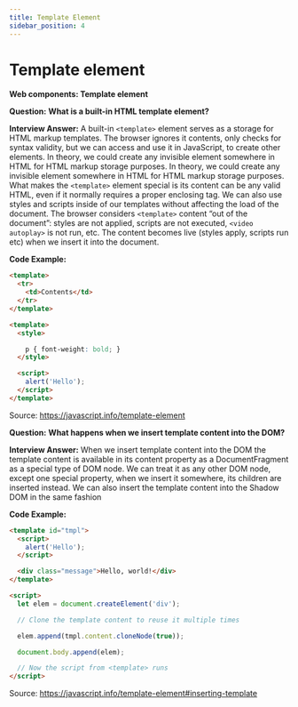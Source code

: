```yaml
---
title: Template Element
sidebar_position: 4
---
```


# Template element

**Web components: Template element**

**Question:** **What is a built-in HTML template element?**

**Interview Answer:** A built-in `<template>` element serves as a storage for HTML markup templates. The browser ignores it contents, only checks for syntax validity, but we can access and use it in JavaScript, to create other elements. In theory, we could create any invisible element somewhere in HTML for HTML markup storage purposes. In theory, we could create any invisible element somewhere in HTML for HTML markup storage purposes. What makes the `<template>` element special is its content can be any valid HTML, even if it normally requires a proper enclosing tag. We can also use styles and scripts inside of our templates without affecting the load of the document. The browser considers `<template>` content “out of the document”: styles are not applied, scripts are not executed, `<video autoplay>` is not run, etc. The content becomes live (styles apply, scripts run etc) when we insert it into the document.

**Code Example:**

```html
<template>
  <tr>
    <td>Contents</td>
  </tr>
</template>

<template>
  <style>

    p { font-weight: bold; }
  </style>

  <script>
    alert('Hello');
  </script>
</template>
```

Source: <https://javascript.info/template-element>

**Question:** **What happens when we insert template content into the DOM?**

**Interview Answer:** When we insert template content into the DOM the template content is available in its content property as a DocumentFragment as a special type of DOM node. We can treat it as any other DOM node, except one special property, when we insert it somewhere, its children are inserted instead. We can also insert the template content into the Shadow DOM in the same fashion

**Code Example:**

```html
<template id="tmpl">
  <script>
    alert('Hello');
  </script>

  <div class="message">Hello, world!</div>
</template>

<script>
  let elem = document.createElement('div');

  // Clone the template content to reuse it multiple times

  elem.append(tmpl.content.cloneNode(true));

  document.body.append(elem);

  // Now the script from <template> runs
</script>
```

Source: <https://javascript.info/template-element#inserting-template>

